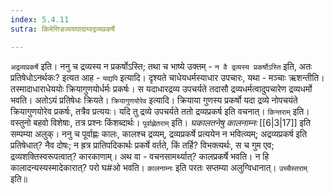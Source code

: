 ```yaml
---
index: 5.4.11
sutra: किमेत्तिङव्ययघादाम्वद्रव्यप्रकर्षे

---
```

   `अद्रव्यप्रकर्षे` इति। ननु च द्रव्यस्य न प्रकर्षोऽस्ति; तथा च भाष्ये उक्तम् - `न वै द्रव्यस्य प्रकर्षोऽस्ति` इति, अतः प्रतिषेधोऽनर्थकः? इत्यत आह - `यद्यपि` इत्यादि। दृश्यते चाधेयधर्मस्याधार उपचारः, यथा - मञ्चाः ऋशन्तीति। तस्मादाधाराधेययोः क्रियागुणयोर्धर्मः प्रकर्षः। स यदाधारद्रव्य उपचर्यते तदासौ द्रव्यधर्मत्वादुपचारेण द्रव्यधर्मो भवति। अतोऽयं प्रतिषेधः क्रियते। `क्रियागुणयोरेव` इत्यादि। क्रियाया गुणस्य प्रकर्षो यदा द्रव्ये नोपचयंते क्रियागुणयोरेव प्रकर्षः, तत्रैव प्रत्ययः। यदि तु द्रव्ये उपचर्यते ततो द्रव्यप्रकर्ष इति वचनात्। `किन्तराम्` इति। वस्तुनो बहवो विशेषाः, तत्र प्रश्नः किंशब्दार्थः। `पूर्वाह्णेतराम्` इति। _घकालतनेषु कालनाम्नः_ [[6|3|17]]  इति सम्पम्या अलुक्। ननु च पूर्वाह्णः कालः, कालश्च द्रव्यम्, द्रव्यप्रकर्षे प्रत्ययेन न भवित्व्यम्; अद्रव्यप्रकर्ष इति प्रतिषेधात्? नैव दोषः; न ह्रत्र प्रातिपदिकार्थः प्रकर्षे वर्तते, किं तर्हि? विभक्त्यर्थः, स च गुम एव; द्रव्यशक्तिस्वरूपत्वात्? कारकाणाम्। अथ वा - वचनसामर्थ्यात्? कालप्रकर्षे भवति। न हि कालादन्यस्यस्मादेकारात्? परो घ#ओ भवति। `कालनाम्नः` इति परतः सप्तम्या अलुग्विधानात्। `उच्चैस्तराम्` इति॥